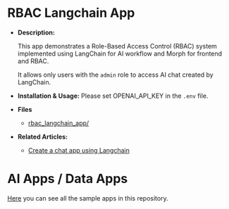 # **RBAC Langchain App**
- **Description:**

    This app demonstrates a Role-Based Access Control (RBAC) system implemented using LangChain for AI workflow and Morph for frontend and RBAC.

    It allows only users with the `admin` role to access AI chat created by LangChain.

- **Installation & Usage:**
  Please set OPENAI_API_KEY in the `.env` file.
- **Files**
    - [rbac_langchain_app/](../rbac_langchain_app/)
- **Related Articles:**
  - [Create a chat app using Langchain](https://www.morph-data.io/tools/snippets/item/create-a-chat-app-using-langchain)

# AI Apps / Data Apps

[Here](../README.md) you can see all the sample apps in this repository.